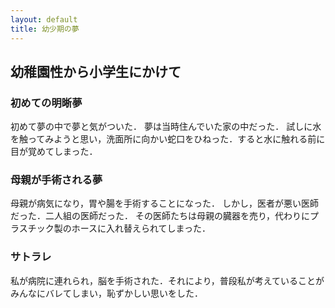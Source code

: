 ```yaml
---
layout: default
title: 幼少期の夢
---
```


## 幼稚園性から小学生にかけて

### 初めての明晰夢
初めて夢の中で夢と気がついた．
夢は当時住んでいた家の中だった．
試しに水を触ってみようと思い，洗面所に向かい蛇口をひねった．すると水に触れる前に目が覚めてしまった．

### 母親が手術される夢
母親が病気になり，胃や腸を手術することになった．
しかし，医者が悪い医師だった．二人組の医師だった．
その医師たちは母親の臓器を売り，代わりにプラスチック製のホースに入れ替えられてしまった．

### サトラレ
私が病院に連れられ，脳を手術された．それにより，普段私が考えていることがみんなにバレてしまい，恥ずかしい思いをした．